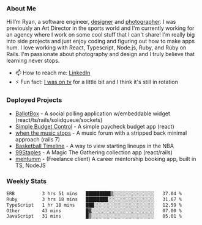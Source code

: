 ### About Me
Hi I’m Ryan, a software engineer, [designer](https://www.denvermullets.com/video) and [photographer](https://www.denvermullets.com/). I was previously an Art Director in the sports world and I'm currently working for an agency where I work on some cool stuff that I can't share! I'm really big into side projects and just enjoy coding and figuring out how to make apps hum. I love working with React, Typescript, Node.js, Ruby, and Ruby on Rails. I'm passionate about photography and design and I truly believe that learning never stops.

- 📫 How to reach me: [LinkedIn](https://www.linkedin.com/in/ryanvaznis)
- ⚡ Fun fact: [I was on tv](https://vimeo.com/381425882) for a little bit and I think it's still in rotation

### Deployed Projects
- [BallotBox](https://voteballotbox.com/) - A social polling application w/embeddable widget (react/ts/rails/solidqueue/sockets)
- [Simple Budget Control](https://simplebudgetcontrol.com/) - A simple paycheck budget app (react)
- [when the music stops](https://whenthemusicstops.net) - A music forum with a stripped back minimal approach (rails 7)
- [Basketball Timeline](https://basketball-timeline.com/?team=PHO&year=2023) - A way to view starting lineups in the NBA
- [99Staples](https://www.99staples.com/collections/denvermullets/9) - A Magic The Gathering collection app (react/rails)
- [mentumm](https://portal.mentumm.com/) - (Freelance client) A career mentorship booking app, built in TS, NodeJS

### Weekly Stats
<!--START_SECTION:waka-->

```txt
ERB          3 hrs 51 mins   █████████▒░░░░░░░░░░░░░░░   37.04 %
Ruby         3 hrs 18 mins   ████████░░░░░░░░░░░░░░░░░   31.67 %
TypeScript   1 hr 18 mins    ███░░░░░░░░░░░░░░░░░░░░░░   12.59 %
Other        43 mins         █▓░░░░░░░░░░░░░░░░░░░░░░░   07.00 %
JavaScript   31 mins         █▒░░░░░░░░░░░░░░░░░░░░░░░   05.01 %
```

<!--END_SECTION:waka-->
